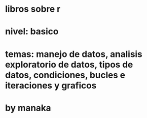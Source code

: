 # libros sobre r
# nivel: basico
# temas: manejo de datos, analisis exploratorio de datos, tipos de datos, condiciones, bucles e iteraciones y graficos
# by manaka
